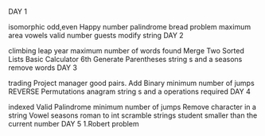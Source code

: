 DAY 1

isomorphic
odd,even
Happy number
palindrome
bread problem
maximum area
vowels
valid number
guests
modify string
DAY 2

climbing
leap year
maximum number of words found
Merge Two Sorted Lists
Basic Calculator
6th
Generate Parentheses
string s and a
seasons
remove words
DAY 3

trading
Project manager
good pairs.
Add Binary
minimum number of jumps
REVERSE
Permutations
anagram
string s and a
operations required
DAY 4

indexed
Valid Palindrome
minimum number of jumps
Remove character in a string
Vowel
seasons
roman to int
scramble strings
student
smaller than the current number
DAY 5 1.Robert problem
